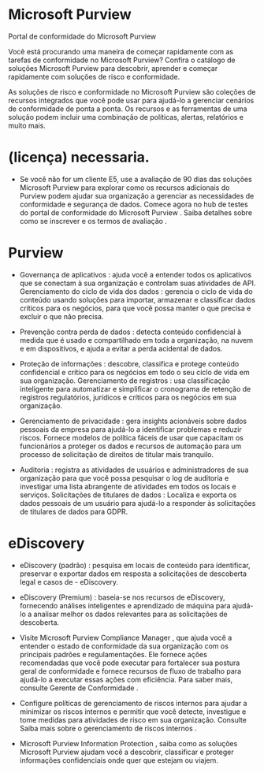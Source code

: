 # Microsoft Purview

Portal de conformidade do Microsoft Purview

Você está procurando uma maneira de começar rapidamente com as tarefas de conformidade no Microsoft Purview? Confira o catálogo de soluções Microsoft Purview para descobrir, aprender e começar rapidamente com soluções de risco e conformidade.

As soluções de risco e conformidade no Microsoft Purview são coleções de recursos integrados que você pode usar para ajudá-lo a gerenciar cenários de conformidade de ponta a ponta. Os recursos e as ferramentas de uma solução podem incluir uma combinação de políticas, alertas, relatórios e muito mais.

# (licença) necessaria.
- Se você não for um cliente E5, use a avaliação de 90 dias das soluções Microsoft Purview para explorar como os recursos adicionais do Purview podem ajudar sua organização a gerenciar as necessidades de conformidade e segurança de dados. Comece agora no hub de testes do portal de conformidade do Microsoft Purview . Saiba detalhes sobre como se inscrever e os termos de avaliação .

# Purview

- Governança de aplicativos : ajuda você a entender todos os aplicativos que se conectam à sua organização e controlam suas atividades de API.
Gerenciamento do ciclo de vida dos dados : gerencia o ciclo de vida do conteúdo usando soluções para importar, armazenar e classificar dados críticos para os negócios, para que você possa manter o que precisa e excluir o que não precisa.
- Prevenção contra perda de dados : detecta conteúdo confidencial à medida que é usado e compartilhado em toda a organização, na nuvem e em dispositivos, e ajuda a evitar a perda acidental de dados.
- Proteção de informações : descobre, classifica e protege conteúdo confidencial e crítico para os negócios em todo o seu ciclo de vida em sua organização.
Gerenciamento de registros : usa classificação inteligente para automatizar e simplificar o cronograma de retenção de registros regulatórios, jurídicos e críticos para os negócios em sua organização.

- Gerenciamento de privacidade : gera insights acionáveis sobre dados pessoais da empresa para ajudá-lo a identificar problemas e reduzir riscos. Fornece modelos de política fáceis de usar que capacitam os funcionários a proteger os dados e recursos de automação para um processo de solicitação de direitos de titular mais tranquilo.

- Auditoria : registra as atividades de usuários e administradores de sua organização para que você possa pesquisar o log de auditoria e investigar uma lista abrangente de atividades em todos os locais e serviços.
Solicitações de titulares de dados : Localiza e exporta os dados pessoais de um usuário para ajudá-lo a responder às solicitações de titulares de dados para GDPR.

# eDiscovery

- eDiscovery (padrão) : pesquisa em locais de conteúdo para identificar, preservar e exportar dados em resposta a solicitações de descoberta legal e casos de - eDiscovery.
- eDiscovery (Premium) : baseia-se nos recursos de eDiscovery, fornecendo análises inteligentes e aprendizado de máquina para ajudá-lo a analisar melhor os dados relevantes para as solicitações de descoberta.

- Visite Microsoft Purview Compliance Manager , que ajuda você a entender o estado de conformidade da sua organização com os principais padrões e regulamentações. Ele fornece ações recomendadas que você pode executar para fortalecer sua postura geral de conformidade e fornece recursos de fluxo de trabalho para ajudá-lo a executar essas ações com eficiência. Para saber mais, consulte Gerente de Conformidade .

- Configure políticas de gerenciamento de riscos internos para ajudar a minimizar os riscos internos e permitir que você detecte, investigue e tome medidas para atividades de risco em sua organização. Consulte Saiba mais sobre o gerenciamento de riscos internos .

- Microsoft Purview Information Protection , saiba como as soluções Microsoft Purview ajudam você a descobrir, classificar e proteger informações confidenciais onde quer que estejam ou viajem.

